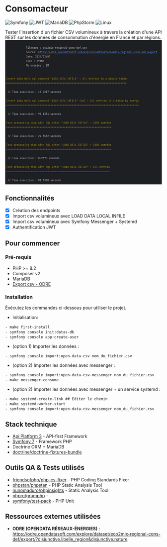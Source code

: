 # Consomacteur

![Symfony](https://img.shields.io/badge/symfony-%23000000.svg?style=for-the-badge&logo=symfony&logoColor=white)
![JWT](https://img.shields.io/badge/JWT-black?style=for-the-badge&logo=JSON%20web%20tokens)
![MariaDB](https://img.shields.io/badge/MariaDB-003545?style=for-the-badge&logo=mariadb&logoColor=white)
![PhpStorm](https://img.shields.io/badge/phpstorm-143?style=for-the-badge&logo=phpstorm&logoColor=black&color=black&labelColor=darkorchid)
![Linux](https://img.shields.io/badge/Linux-FCC624?style=for-the-badge&logo=linux&logoColor=black)

Tester l'insertion d'un fichier CSV volumineux à travers la création d'une API REST sur les données de consommation d'énergie en France et par régions.
![Consomacteur_tests](consomacteur_tests.png)

## Fonctionnalités
- [x] Création des endpoints
- [x] Import csv volumineux avec LOAD DATA LOCAL INFILE
- [x] Import csv volumineux avec Symfony Messenger + Systemd
- [x] Authentification JWT

## Pour commencer

### Pré-requis

- PHP >= 8.2
- Composer v2
- MariaDB
- [Export csv - ODRE](https://odre.opendatasoft.com/explore/dataset/eco2mix-regional-cons-def/export/?disjunctive.libelle_region&disjunctive.nature) 

### Installation

Éxécutez les commandes ci-dessous pour utiliser le projet.

* Initialisation:
```
- make first-install
- symfony console init:datas-db
- symfony console app:create-user
```
* (option 1) Importer les données :
```
- symfony console import:open-data-csv nom_du_fichier.csv
```

* (option 2) Importer les données avec messenger :
```
- symfony console import:open-data-csv-messenger nom_du_fichier.csv
- make messenger-consume
```

* (option 2) Importer les données avec messenger + un service systemd :
```
- make systemd-create-link ## Editer le chemin
- make systemd-worker-start
- symfony console import:open-data-csv-messenger nom_du_fichier.csv
```

## Stack technique

* [Api Platform 3](https://api-platform.com/) - API-first Framework
* [Symfony 7](https://symfony.com/) - Framework PHP
* Doctrine ORM + MariaDB
* [doctrine/doctrine-fixtures-bundle](https://symfony.com/bundles/DoctrineFixturesBundle/current/index.html)

## Outils QA & Tests utilisés
* [friendsofphp/php-cs-fixer](https://github.com/PHP-CS-Fixer/PHP-CS-Fixer) - PHP Coding Standards Fixer
* [phpstan/phpstan](https://github.com/phpstan/phpstan) - PHP Static Analysis Tool
* [nunomaduro/phpinsights](https://github.com/nunomaduro/phpinsights) - Static Analysis Tool
* [phpro/grumphp](https://github.com/phpro/grumphp) - 
* [symfony/test-pack](https://symfony.com/doc/6.4/testing.html#application-tests) - PHP Unit

## Ressources externes utilisées
* **ODRE (OPENDATA RÉSEAUX-ÉNERGIES)** : https://odre.opendatasoft.com/explore/dataset/eco2mix-regional-cons-def/export/?disjunctive.libelle_region&disjunctive.nature